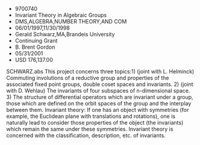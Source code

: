 
* 9700740
* Invariant Theory in Algebraic Groups
* DMS,ALGEBRA,NUMBER THEORY,AND COM
* 06/01/1997,11/30/1998
* Gerald Schwarz,MA,Brandeis University
* Continuing Grant
* B. Brent Gordon
* 05/31/2001
* USD 176,137.00

SCHWARZ.abs This project concerns three topics:1) (joint with L. Helminck)
Commuting involutions of a reductive group and properties of the associated
fixed point groups, double coset spaces and invariants. 2) (joint with D.
Wehlau) The invariants of four subspaces of n-dimensional space. 3) The
structure of differential operators which are invariant under a group, those
which are defined on the orbit spaces of the group and the interplay between
them. Invariant theory: If one has an object with symmetries (for example, the
Euclidean plane with translations and rotations), one is naturally lead to
consider those properties of the object (the invariants) which remain the same
under these symmetries. Invariant theory is concerned with the classification,
description, etc. of invariants.
